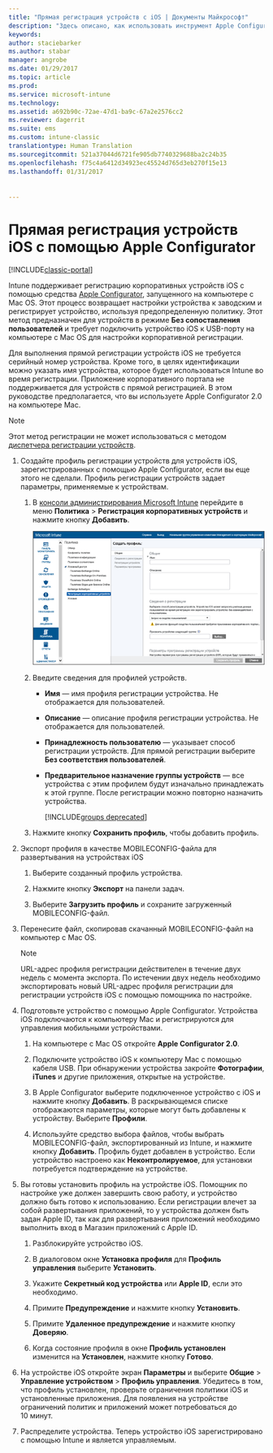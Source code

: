 ```yaml
---
title: "Прямая регистрация устройств с iOS | Документы Майкрософт"
description: "Здесь описано, как использовать инструмент Apple Configurator, чтобы выполнять прямую регистрацию корпоративных устройств iOS с предопределенной политикой, подключив их к компьютеру Mac с помощью USB-порта."
keywords: 
author: staciebarker
ms.author: stabar
manager: angrobe
ms.date: 01/29/2017
ms.topic: article
ms.prod: 
ms.service: microsoft-intune
ms.technology: 
ms.assetid: a692b90c-72ae-47d1-ba9c-67a2e2576cc2
ms.reviewer: dagerrit
ms.suite: ems
ms.custom: intune-classic
translationtype: Human Translation
ms.sourcegitcommit: 521a37044d6721fe905db7740329688ba2c24b35
ms.openlocfilehash: f75c4a6412d34923ec45524d765d3eb270f15e13
ms.lasthandoff: 01/31/2017


---
```


# <a name="directly-enroll-ios-devices-by-using-apple-configurator"></a>Прямая регистрация устройств iOS с помощью Apple Configurator

[!INCLUDE[classic-portal](../includes/classic-portal.md)]

Intune поддерживает регистрацию корпоративных устройств iOS с помощью средства [Apple Configurator](http://go.microsoft.com/fwlink/?LinkId=518017), запущенного на компьютере с Mac OS. Этот процесс возвращает настройки устройства к заводским и регистрирует устройство, используя предопределенную политику. Этот метод предназначен для устройств в режиме **Без сопоставления пользователей** и требует подключить устройство iOS к USB-порту на компьютере с Mac OS для настройки корпоративной регистрации.

Для выполнения прямой регистрации устройств iOS не требуется серийный номер устройства. Кроме того, в целях идентификации можно указать имя устройства, которое будет использоваться Intune во время регистрации. Приложение корпоративного портала не поддерживается для устройств с прямой регистрацией. В этом руководстве предполагается, что вы используете Apple Configurator 2.0 на компьютере Mac.

>[!NOTE]
>Этот метод регистрации не может использоваться с методом [диспетчера регистрации устройств](enroll-corporate-owned-devices-with-the-device-enrollment-manager-in-microsoft-intune.md).

1.  Создайте профиль регистрации устройств для устройств iOS, зарегистрированных с помощью Apple Configurator, если вы еще этого не сделали. Профиль регистрации устройств задает параметры, применяемые к устройствам.

    1.  В [консоли администрирования Microsoft Intune](http://manage.microsoft.com) перейдите в меню **Политика** &gt; **Регистрация корпоративных устройств** и нажмите кнопку **Добавить**.

        ![Страница создания профиля регистрации устройств](../media/pol-sa-corp-enroll.png)

    2.  Введите сведения для профилей устройств.

        -   **Имя** — имя профиля регистрации устройства. Не отображается для пользователей.

        -   **Описание** — описание профиля регистрации устройства. Не отображается для пользователей.

        -   **Принадлежность пользователю** — указывает способ регистрации устройств. Для прямой регистрации выберите **Без соответствия пользователей**.

        -   **Предварительное назначение группы устройств** — все устройства с этим профилем будут изначально принадлежать к этой группе. После регистрации можно повторно назначить устройства.

            [!INCLUDE[groups deprecated](../includes/group-deprecation.md)]

    3.  Нажмите кнопку **Сохранить профиль**, чтобы добавить профиль.

5.  Экспорт профиля в качестве MOBILECONFIG-файла для развертывания на устройствах iOS

    1.   Выберите созданный профиль устройства.

    2.   Нажмите кнопку **Экспорт** на панели задач.

    3.   Выберите **Загрузить профиль** и сохраните загруженный MOBILECONFIG-файл.

6.  Перенесите файл, скопировав скачанный MOBILECONFIG-файл на компьютер с Mac OS.
    > [!NOTE]
    > URL-адрес профиля регистрации действителен в течение двух недель с момента экспорта. По истечении двух недель необходимо экспортировать новый URL-адрес профиля регистрации для регистрации устройств iOS с помощью помощника по настройке.

7.  Подготовьте устройство с помощью Apple Configurator. Устройства iOS подключаются к компьютеру Mac и регистрируются для управления мобильными устройствами.

    1.  На компьютере с Mac OS откройте **Apple Configurator 2.0**.

    2.  Подключите устройство iOS к компьютеру Mac с помощью кабеля USB. При обнаружении устройства закройте **Фотографии**, **iTunes** и другие приложения, открытые на устройстве.

    3.  В Apple Configurator выберите подключенное устройство с iOS и нажмите кнопку **Добавить**. В раскрывающемся списке отображаются параметры, которые могут быть добавлены к устройству. Выберите **Профили**.

    4.  Используйте средство выбора файлов, чтобы выбрать MOBILECONFIG-файл, экспортированный из Intune, и нажмите кнопку **Добавить**. Профиль будет добавлен в устройство.  Если устройство настроено как **Неконтролируемое**, для установки потребуется подтверждение на устройстве.

8.  Вы готовы установить профиль на устройстве iOS. Помощник по настройке уже должен завершить свою работу, и устройство должно быть готово к использованию. Если регистрации влечет за собой развертывания приложений, то у устройства должен быть задан Apple ID, так как для развертывания приложений необходимо выполнить вход в Магазин приложений с Apple ID.

    1.  Разблокируйте устройство iOS.

    2.  В диалоговом окне **Установка профиля** для **Профиль управления** выберите **Установить**.

    3.  Укажите **Секретный код устройства** или **Apple ID**, если это необходимо.

    4.  Примите **Предупреждение** и нажмите кнопку **Установить**.

    5.  Примите **Удаленное предупреждение** и нажмите кнопку **Доверяю**.

    6.  Когда состояние профиля в окне **Профиль установлен** изменится на **Установлен**, нажмите кнопку **Готово**.

9.  На устройстве iOS откройте экран **Параметры** и выберите **Общие** &gt; **Управление устройством** &gt; **Профиль управления**. Убедитесь в том, что профиль установлен, проверьте ограничения политики iOS и установленные приложения. Для появления на устройстве ограничений политик и приложений может потребоваться до 10 минут.

10.  Распределите устройства. Теперь устройство iOS зарегистрировано с помощью Intune и является управляемым.

